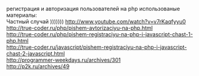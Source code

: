 регистрация и авторизация пользователей на php 
использованые материалы:<br/>
Частный случай ))))))) http://www.youtube.com/watch?v=v7rKaqfyyu0</br>
http://true-coder.ru/php/pishem-avtorizaciyu-na-php.html<br/>
http://true-coder.ru/php/pishem-registraciyu-na-php-i-javascript-chast-1-php.html<br/>
http://true-coder.ru/javascript/pishem-registraciyu-na-php-i-javascript-chast-2-javascript.html<br/>
http://programmer-weekdays.ru/archives/301<br/>
http://p2k.ru/archives/49<br/>